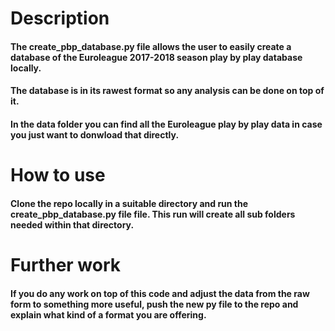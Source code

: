 # Description

#### The create_pbp_database.py file allows the user to easily create a database of the Euroleague 2017-2018 season play by play database locally.
#### The database is in its rawest format so any analysis can be done on top of it.

#### In the data folder you can find all the Euroleague play by play data in case you just want to donwload that directly.

# How to use

#### Clone the repo locally in a suitable directory and run the create_pbp_database.py file file. This run will create all sub folders needed within that directory.

# Further work

#### If you do any work on top of this code and adjust the data from the raw form to something more useful, push the new py file to the repo and explain what kind of a format you are offering. 
